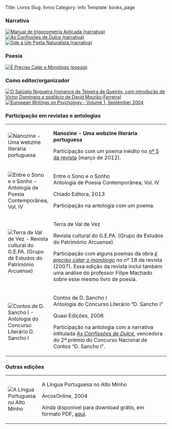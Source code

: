 Title: Livros
Slug: livros
Category: Info
Template: books_page


### Narrativa

<div class="book_list">
  <a href="../livros/manual_de_trigonometria_aplicada.html"><img class="book_cover" src="../images/capas/capa-manual-360.jpg" alt="Manual de trigonometria Aplicada (narrativa)"></a>
  <a href="../livros/as_confissoes_de_dulce.html"><img class="book_list book_cover" src="../images/capas/capa-dulce-360.jpg" alt="As Confissões de Dulce (narrativa)"></a>
  <a href="../livros/ode_a_um_poeta_naturalista.html"><img class="other_book book_cover" src="../images/capas/capa-ode-360.jpg" alt="Ode a Um Poeta Naturalista (narrativa)"></a>
</div>


### Poesia

<div class="book_list">
  <a href="../livros/e_preciso_calar_o_monologo.html"><img class="book_list book_cover" src="../images/capas/capa-calar-o-monologo-360.jpg" alt="É Preciso Calar o Monólogo (poesia)"></a>
</div>



### Como editor/organizador

<div class="book_list">
  <a href="../livros/o_salustio_nogueira_teixeira_de_queiros.html"><img class="book_cover" src="../images/capas/outros/o-salustio-nogueira_capa.jpg" alt="O Salústio Nogueira (romance de Teixeira de Queirós, com introdução de Victor Domingos e posfácio de David Mourão-Ferreira)"></a>
  <a href="../livros/european_writings_on_psychology.html"><img class="book_list book_cover" src="../images/capas/outros/ewpsychology.png" alt="European Writings on Psychology - Volume 1, September 2004"></a>
</div>


### Participação em revistas e antologias

<table class="small_book_list">
  <tr>
    <td style="width:90px;">
      <img class="book_thumbnail book_cover" src="../images/capas/outros/nanozine5.jpg" alt="Nanozine - Uma webzine literária portuguesa">
    </td>
    <td>
      <p class="book_title"><b>Nanozine - Uma webzine literária portuguesa</b></p>
      <p class= "book_description">Participação com um poema inédito no <a href="http://nanoezine.wordpress.com/revista">nº 5 da revista</a> (março de 2012).</p>
    </td>
  </tr>

  <tr>
    <td style="width:90px;">
      <img class="book_thumbnail book_cover" src="../images/capas/outros/entre_o_sono_e_o_sonho__.jpg" alt="Entre o Sono e o Sonho - Antologia de Poesia Contemporânea, Vol. IV">
    </td>
    <td>
      <p class="book_title">Entre o Sono e o Sonho<br>Antologia de Poesia Contemporânea, Vol. IV</p>
	  <p class="book_publisher">Chiado Editora, 2013</p>
      <p class= "book_description">Participação na antologia com um poema.</p>
    </td>
  </tr>


  <tr>
    <td style="width:90px;">
      <img class="book_thumbnail book_cover" src="../images/capas/outros/terra_de_val_de_vez__gepa.jpg" alt="Terra de Val de Vez - Revista cultural do G.E.PA.  (Grupo de Estudos do Património Arcuense)">
    </td>
    <td>
      <p class="book_title">Terra de Val de Vez</p>
	  <p class="book_publisher">Revista cultural do G.E.PA. (Grupo de Estudos do Património Arcuense)</p>
      <p class= "book_description">
        Participação com alguns poemas da obra <em><a href="../livros/e_preciso_calar_o_monologo.html">é preciso calar o monólogo</a></em> no nº 18 da revista (2007). Essa edição da revista inclui também uma análise do professor Filipe Machado sobre esse mesmo livro de poesia.
      </p>
    </td>
  </tr>


  <tr>
    <td style="width:90px;">
      <img class="book_thumbnail book_cover"  src="../images/capas/outros/contos-dsancho_-3.jpg" alt="Contos de D. Sancho I - Antologia do Concurso Literário D. Sancho I">
    </td>
    <td>
      <p class="book_title">Contos de D. Sancho I<br>Antologia do Concurso Literário “D. Sancho I”</p>
      <p class="book_publisher">Quasi Edições, 2006</p>
      <p class="book_description">
        Participação na antologia com a narrativa intitulada <em><a href="../livros/as_confissoes_de_dulce.html">As Confissões de Dulce</a></em>, vencedora do 2º prémio do Concurso Nacional de Contos “D. Sancho I”.
      </p>
    </td>
  </tr>

  
</table>
    
    


### Outras edições

<table class="small_book_list">
  <tr>
    <td style="width:90px;">
      <img class="book_thumbnail book_cover"  src="../images/capas/outros/a-nossa-lingua-2.png" alt="A Língua Portuguesa no Alto Minho">
    </td>
    <td>
      <p class="book_title">A Língua Portuguesa no Alto Minho</p>
      <p class="book_publisher">ArcosOnline, 2004</p>
      <p class= "book_description">Ainda disponível para download grátis, em formato PDF, <a href="http://www.victordomingos.com/resources/livros/arcosonline/a-nossa-lingua.pdf">aqui</a>.</p>
    </td>
  </tr>
</table>
